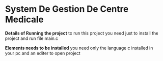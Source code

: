 # System De Gestion De Centre Medicale

**Details of Running the project**
to run this project you need just to install the project and run file main.c 

**Elements needs to be installed**
you need only the language c installed in your pc and an editer to open project 
